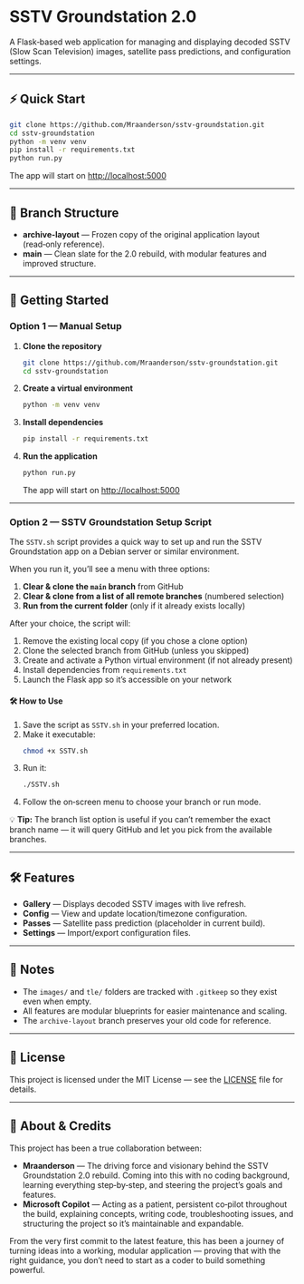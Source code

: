 # SSTV Groundstation 2.0

A Flask‑based web application for managing and displaying decoded SSTV (Slow Scan Television) images, satellite pass predictions, and configuration settings.

---

## ⚡ Quick Start

```bash
git clone https://github.com/Mraanderson/sstv-groundstation.git
cd sstv-groundstation
python -m venv venv
pip install -r requirements.txt
python run.py
```
The app will start on [http://localhost:5000](http://localhost:5000)

---

## 📂 Branch Structure

- **archive-layout** — Frozen copy of the original application layout (read‑only reference).  
- **main** — Clean slate for the 2.0 rebuild, with modular features and improved structure.

---

## 🚀 Getting Started

### Option 1 — Manual Setup

1. **Clone the repository**  
   ```bash
   git clone https://github.com/Mraanderson/sstv-groundstation.git
   cd sstv-groundstation
   ```

2. **Create a virtual environment**  
   ```bash
   python -m venv venv
   ```

3. **Install dependencies**  
   ```bash
   pip install -r requirements.txt
   ```

4. **Run the application**  
   ```bash
   python run.py
   ```
   The app will start on [http://localhost:5000](http://localhost:5000)

---

### Option 2 — SSTV Groundstation Setup Script

The `SSTV.sh` script provides a quick way to set up and run the SSTV Groundstation app on a Debian server or similar environment.

When you run it, you’ll see a menu with three options:

1. **Clear & clone the `main` branch** from GitHub  
2. **Clear & clone from a list of all remote branches** (numbered selection)  
3. **Run from the current folder** (only if it already exists locally)  

After your choice, the script will:

1. Remove the existing local copy (if you chose a clone option)  
2. Clone the selected branch from GitHub (unless you skipped)  
3. Create and activate a Python virtual environment (if not already present)  
4. Install dependencies from `requirements.txt`  
5. Launch the Flask app so it’s accessible on your network  

#### 🛠 How to Use

1. Save the script as `SSTV.sh` in your preferred location.  
2. Make it executable:  
   ```bash
   chmod +x SSTV.sh
   ```  
3. Run it:  
   ```bash
   ./SSTV.sh
   ```  
4. Follow the on‑screen menu to choose your branch or run mode.  

💡 **Tip:** The branch list option is useful if you can’t remember the exact branch name — it will query GitHub and let you pick from the available branches.

---

## 🛠 Features

- **Gallery** — Displays decoded SSTV images with live refresh.  
- **Config** — View and update location/timezone configuration.  
- **Passes** — Satellite pass prediction (placeholder in current build).  
- **Settings** — Import/export configuration files.

---

## 📌 Notes

- The `images/` and `tle/` folders are tracked with `.gitkeep` so they exist even when empty.  
- All features are modular blueprints for easier maintenance and scaling.  
- The `archive-layout` branch preserves your old code for reference.

---

## 📜 License

This project is licensed under the MIT License — see the [LICENSE](LICENSE) file for details.

---

## 🙌 About & Credits

This project has been a true collaboration between:

- **Mraanderson** — The driving force and visionary behind the SSTV Groundstation 2.0 rebuild. Coming into this with no coding background, learning everything step‑by‑step, and steering the project’s goals and features.  
- **Microsoft Copilot** — Acting as a patient, persistent co‑pilot throughout the build, explaining concepts, writing code, troubleshooting issues, and structuring the project so it’s maintainable and expandable.  

From the very first commit to the latest feature, this has been a journey of turning ideas into a working, modular application — proving that with the right guidance, you don’t need to start as a coder to build something powerful.
